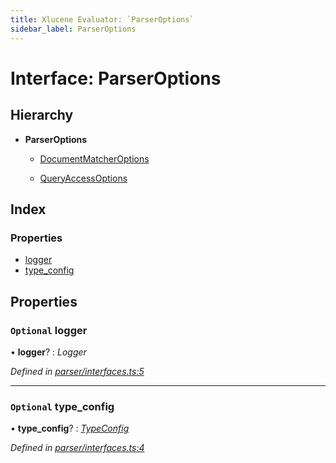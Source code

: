 ```yaml
---
title: Xlucene Evaluator: `ParserOptions`
sidebar_label: ParserOptions
---
```


# Interface: ParserOptions

## Hierarchy

* **ParserOptions**

  * [DocumentMatcherOptions](documentmatcheroptions.md)

  * [QueryAccessOptions](queryaccessoptions.md)

## Index

### Properties

* [logger](parseroptions.md#optional-logger)
* [type_config](parseroptions.md#optional-type_config)

## Properties

### `Optional` logger

• **logger**? : *Logger*

*Defined in [parser/interfaces.ts:5](https://github.com/terascope/teraslice/blob/0ae31df4/packages/xlucene-evaluator/src/parser/interfaces.ts#L5)*

___

### `Optional` type_config

• **type_config**? : *[TypeConfig](typeconfig.md)*

*Defined in [parser/interfaces.ts:4](https://github.com/terascope/teraslice/blob/0ae31df4/packages/xlucene-evaluator/src/parser/interfaces.ts#L4)*
